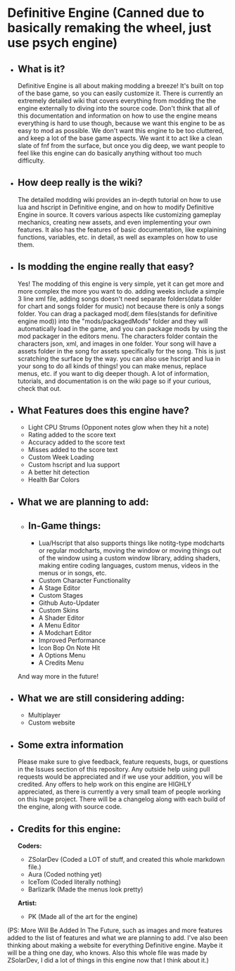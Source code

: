 # Definitive Engine (Canned due to basically remaking the wheel, just use psych engine)

 - ## What is it? 
	  Definitive Engine is all about making modding a breeze! It's built on top of the base game, so you can easily customize it. There is currently an extremely detailed wiki that covers everything from modding the the engine externally to diving into the source code. Don't think that all of this documentation and information on how to use the engine means everything is hard to use though, because we want this engine to be as easy to mod as possible. We don't want this engine to be too cluttered, and keep a lot of the base game aspects. We want it to act like a clean slate of fnf from the surface, but once you dig deep, we want people to feel like this engine can do basically anything without too much difficulty.
   
 -  ## How deep really is the wiki? 	
	 The detailed modding wiki provides an in-depth tutorial on how to use lua and hscript in Definitive engine, and on how to modify Definitive Engine in source. It covers various aspects like customizing gameplay mechanics, creating new assets, and even implementing your own features. It also has the features of basic documentation, like explaining functions, variables, etc. in detail, as well as examples on how to use them.
	 
- ## Is modding the engine really that easy?
	Yes! The modding of this engine is very simple, yet it can get more and more complex the more you want to do. adding weeks include a simple 3 line xml file, adding songs doesn't need separate folders(data folder for chart and songs folder for music) not because there is only a songs folder. You can drag a packaged mod(.dem files(stands for definitive engine mod)) into the "mods/packagedMods" folder and they will automatically load in the game, and you can package mods by using the mod packager in the editors menu. The characters folder contain the characters json, xml, and images in one folder. Your song will have a assets folder in the song for assets specifically for the song. This is just scratching the surface by the way. you can also use hscript and lua in your song to do all kinds of things! you can make menus, replace menus, etc. if you want to dig deeper though. A lot of information, tutorials, and documentation is on the wiki page so if your curious, check that out.


- ## What Features does this engine have?
	- Light CPU Strums (Opponent notes glow when they hit a note)
	- Rating added to the score text
	- Accuracy added to the score text
	- Misses added to the score text
	- Custom Week Loading
	- Custom hscript and lua support
	- A better hit detection
	- Health Bar Colors
 
 - ##  What we are planning to add: 
	- ## In-Game things:
	  - Lua/Hscript that also supports things like notitg-type modcharts or regular modcharts, moving the window or moving things out of the window using a custom window library, adding shaders, making entire coding languages, custom menus, videos in the menus or in songs, etc.
	  - Custom Character Functionality
	  - A Stage Editor
	  - Custom Stages
	  - Github Auto-Updater
	  - Custom Skins
	  - A Shader Editor
	  - A Menu Editor
	  - A Modchart Editor
	  - Improved Performance
	  - Icon Bop On Note Hit
	  - A Options Menu
	  - A Credits Menu
	  
	And way more in the future! 

 - ##  What we are still considering adding:
	- Multiplayer
	- Custom website

 - ## Some extra information
	 Please make sure to give feedback, feature requests, bugs, or questions in the Issues section of this repository. Any outside help using pull requests would be appreciated and if we use your addition, you will be credited. Any offers to help work on this engine are HIGHLY appreciated, as there is currently a very small team of people working on this huge project. There will be a changelog along with each build of the engine, along with source code.

- ## Credits for this engine:
	**Coders:**
	- ZSolarDev (Coded a LOT of stuff, and created this whole markdown file.)
	- Aura (Coded nothing yet)
	- IceTom (Coded literally nothing)
	- Barlizarlk (Made the menus look pretty)

	**Artist:**
	- PK (Made all of the art for the engine)

(PS: More Will Be Added In The Future, such as images and more features added to the list of features and what we are planning to add. I've also been thinking about making a website for everything Definitive engine. Maybe it will be a thing one day, who knows. Also this whole file was made by ZSolarDev, I did a lot of things in this engine now that I think about it.)
